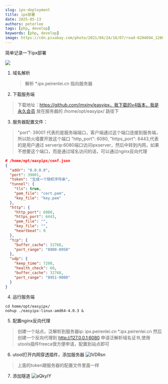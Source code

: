```yaml
---
slug: ipx-deployment
title: ipx部署
date: 2025-05-13
authors: peterlee
tags: [php, develop]
keywords: [php, develop]
image: https://cdn.pixabay.com/photo/2021/04/24/18/07/road-6204694_1280.jpg
---
```

简单记录一下ipx部署
<!-- truncate -->

![](https://cdn.pixabay.com/photo/2021/04/24/18/07/road-6204694_1280.jpg)

1. 域名解析
   > 解析 *.ipx.peirenlei.cn 指向服务器
   
2. 下载服务端
> 下载地址：https://github.com/imxiny/easyipx，我下载的v4版本，我是永久会员
> 放在服务器的 /home/opt/easyipx/ 路径下
   
3. 服务器配置文件：
  > "port": 39001 代表的是服务端端口，客户端通过这个端口连接到服务端，所以防火墙要开放这个端口
  > "http_port": 6080, "https_port": 6443,代表的是用户通过 serverip:6080端口访问ipxserver，然后中转到内网，如果不想要这个端口，而是通过域名访问的话，可以通过nginx反向代理

~~~ json
# /home/opt/easyipx/conf.json
{
  "addr": "0.0.0.0",
  "port": 39001,
  "token": "生成一个随机字符串",
  "tunnel": {
    "tls": true,
    "pem_file": "cert.pem",
    "key_file": "key.pem"
  },
  "http": {
    "http_port": 6080,
    "https_port": 6443,
    "pem_file": "", 
    "key_file": "",
    "heartbeat": 0
  },
  "tcp": {
    "buffer_cache": 32768,
    "port_range": "8900-8950" 
  },
  "udp": {
    "keep_time": 7200, 
    "health_check": 60, 
    "buffer_cache": 32768, 
    "port_range": "8951-9000"
  }
}
~~~
   
4. 运行服务端
~~~ shell
cd home/opt/easyipx/
nohup ./easyipx-linux-amd64-4.0.3 &
~~~

   
5. 配置nginx反向代理
> 创建一个站点，泛解析到服务器ip: ipx.peirenlei.cn *.ipx.peirenlei.cn
> 然后创建一个反向代理到 http://127.0.0.1:6080
> 申请泛解析域名证书,使用utools插件freeca很方便申请，配置到站点即可

6. utool打开内网穿透插件，添加服务器
   ![lVDRsn](https://peterwebresource.oss-cn-beijing.aliyuncs.com/uPic/lVDRsn.png)
> 上面的token跟服务器的配置文件里面一样

7. 添加隧道
   ![aQkyIY](https://peterwebresource.oss-cn-beijing.aliyuncs.com/uPic/aQkyIY.png)
   

 